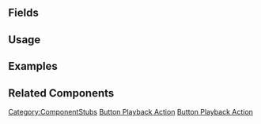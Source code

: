 <languages></languages> <translate>

## Fields

## Usage

## Examples

## Related Components

</translate>

[Category:ComponentStubs](Category:ComponentStubs "wikilink") [Button
Playback Action](Category:Components{{#translation:}} "wikilink")
[Button Playback
Action](Category:Components:Common_UI:Button_Interactions{{#translation:}} "wikilink")